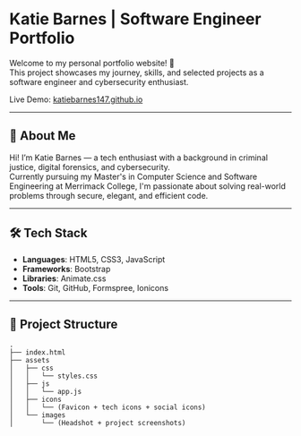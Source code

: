 # Katie Barnes | Software Engineer Portfolio

Welcome to my personal portfolio website! 🚀  
This project showcases my journey, skills, and selected projects as a software engineer and cybersecurity enthusiast.  

Live Demo: [katiebarnes147.github.io](https://katiebarnes147.github.io)

---

## 🌟 About Me

Hi! I’m Katie Barnes — a tech enthusiast with a background in criminal justice, digital forensics, and cybersecurity.  
Currently pursuing my Master's in Computer Science and Software Engineering at Merrimack College, I'm passionate about solving real-world problems through secure, elegant, and efficient code.

---

## 🛠️ Tech Stack

- **Languages**: HTML5, CSS3, JavaScript  
- **Frameworks**: Bootstrap  
- **Libraries**: Animate.css  
- **Tools**: Git, GitHub, Formspree, Ionicons

---

## 📁 Project Structure

```plaintext
.
├── index.html
├── assets
│   ├── css
│   │   └── styles.css
│   ├── js
│   │   └── app.js
│   ├── icons
│   │   └── (Favicon + tech icons + social icons)
│   └── images
│       └── (Headshot + project screenshots)
